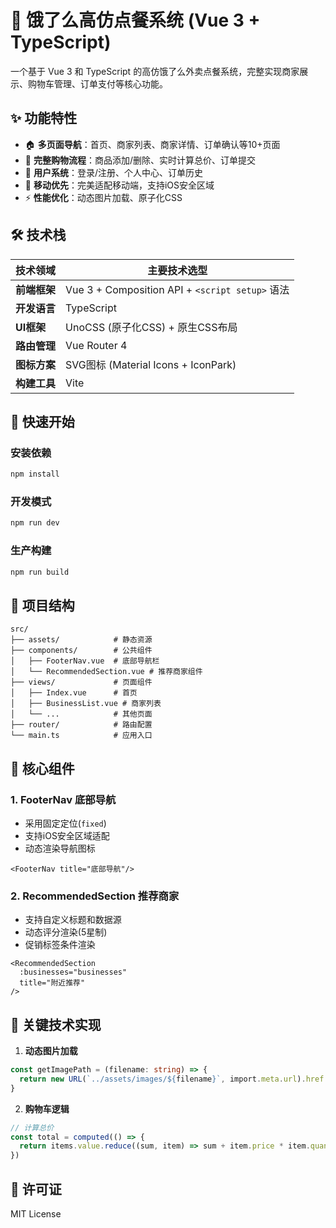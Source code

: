 # 🍔 饿了么高仿点餐系统 (Vue 3 + TypeScript)

一个基于 Vue 3 和 TypeScript 的高仿饿了么外卖点餐系统，完整实现商家展示、购物车管理、订单支付等核心功能。

## ✨ 功能特性

- 🏠 **多页面导航**：首页、商家列表、商家详情、订单确认等10+页面
- 🛒 **完整购物流程**：商品添加/删除、实时计算总价、订单提交
- 🔐 **用户系统**：登录/注册、个人中心、订单历史
- 📱 **移动优先**：完美适配移动端，支持iOS安全区域
- ⚡ **性能优化**：动态图片加载、原子化CSS

## 🛠 技术栈

| 技术领域     | 主要技术选型                                        |
|----------|-----------------------------------------------|
| **前端框架** | Vue 3 + Composition API + `<script setup>` 语法 |
| **开发语言** | TypeScript                                    |
| **UI框架** | UnoCSS (原子化CSS) + 原生CSS布局                     |
| **路由管理** | Vue Router 4                                  |
| **图标方案** | SVG图标 (Material Icons + IconPark)             |
| **构建工具** | Vite                                          |

## 🚀 快速开始

### 安装依赖

```bash
npm install
```

### 开发模式

```bash
npm run dev
```

### 生产构建

```bash
npm run build
```

## 📂 项目结构

```
src/
├── assets/            # 静态资源
├── components/        # 公共组件
│   ├── FooterNav.vue  # 底部导航栏
│   └── RecommendedSection.vue # 推荐商家组件
├── views/             # 页面组件
│   ├── Index.vue      # 首页
│   ├── BusinessList.vue # 商家列表
│   └── ...            # 其他页面
├── router/            # 路由配置
└── main.ts            # 应用入口
```

## 🧩 核心组件

### 1. FooterNav 底部导航

- 采用固定定位(`fixed`)
- 支持iOS安全区域适配
- 动态渲染导航图标

```vue
<FooterNav title="底部导航"/>
```

### 2. RecommendedSection 推荐商家

- 支持自定义标题和数据源
- 动态评分渲染(5星制)
- 促销标签条件渲染

```vue
<RecommendedSection 
  :businesses="businesses" 
  title="附近推荐"
/>
```

## 🔧 关键技术实现

1. **动态图片加载**

```typescript
const getImagePath = (filename: string) => {
  return new URL(`../assets/images/${filename}`, import.meta.url).href
}
```

2. **购物车逻辑**

```typescript
// 计算总价
const total = computed(() => {
  return items.value.reduce((sum, item) => sum + item.price * item.quantity, 0)
})
```

## 📄 许可证

MIT License

```
